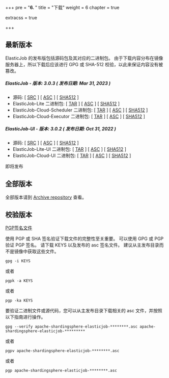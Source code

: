 +++
pre = "<b>6. </b>"
title = "下载"
weight = 6
chapter = true

extracss = true

+++

## 最新版本

ElasticJob 的发布版包括源码包及其对应的二进制包。
由于下载内容分布在镜像服务器上，所以下载后应该进行 GPG 或 SHA-512 校验，以此来保证内容没有被篡改。

##### ElasticJob - 版本: 3.0.3 ( 发布日期: Mar 31, 2023 )

- 源码: [ [SRC](https://www.apache.org/dyn/closer.lua/shardingsphere/elasticjob-3.0.3/apache-shardingsphere-elasticjob-3.0.3-src.zip) ] [ [ASC](https://downloads.apache.org/shardingsphere/elasticjob-3.0.3/apache-shardingsphere-elasticjob-3.0.3-src.zip.asc) ] [ [SHA512](https://downloads.apache.org/shardingsphere/elasticjob-3.0.3/apache-shardingsphere-elasticjob-3.0.3-src.zip.sha512) ]
- ElasticJob-Lite 二进制包: [ [TAR](https://www.apache.org/dyn/closer.lua/shardingsphere/elasticjob-3.0.3/apache-shardingsphere-elasticjob-3.0.3-lite-bin.tar.gz) ] [ [ASC](https://downloads.apache.org/shardingsphere/elasticjob-3.0.3/apache-shardingsphere-elasticjob-3.0.3-lite-bin.tar.gz.asc) ] [ [SHA512](https://downloads.apache.org/shardingsphere/elasticjob-3.0.3/apache-shardingsphere-elasticjob-3.0.3-lite-bin.tar.gz.sha512) ]
- ElasticJob-Cloud-Scheduler 二进制包: [ [TAR](https://www.apache.org/dyn/closer.lua/shardingsphere/elasticjob-3.0.3/apache-shardingsphere-elasticjob-3.0.3-cloud-scheduler-bin.tar.gz) ] [ [ASC](https://downloads.apache.org/shardingsphere/elasticjob-3.0.3/apache-shardingsphere-elasticjob-3.0.3-cloud-scheduler-bin.tar.gz.asc) ] [ [SHA512](https://downloads.apache.org/shardingsphere/elasticjob-3.0.3/apache-shardingsphere-elasticjob-3.0.3-cloud-scheduler-bin.tar.gz.sha512) ]
- ElasticJob-Cloud-Executor 二进制包: [ [TAR](https://www.apache.org/dyn/closer.lua/shardingsphere/elasticjob-3.0.3/apache-shardingsphere-elasticjob-3.0.3-cloud-executor-bin.tar.gz) ] [ [ASC](https://downloads.apache.org/shardingsphere/elasticjob-3.0.3/apache-shardingsphere-elasticjob-3.0.3-cloud-executor-bin.tar.gz.asc) ] [ [SHA512](https://downloads.apache.org/shardingsphere/elasticjob-3.0.3/apache-shardingsphere-elasticjob-3.0.3-cloud-executor-bin.tar.gz.sha512) ]

##### ElasticJob-UI - 版本: 3.0.2 ( 发布日期: Oct 31, 2022 )

- 源码: [ [SRC](https://www.apache.org/dyn/closer.lua/shardingsphere/elasticjob-ui-3.0.2/apache-shardingsphere-elasticjob-3.0.2-ui-src.zip) ] [ [ASC](https://downloads.apache.org/shardingsphere/elasticjob-ui-3.0.2/apache-shardingsphere-elasticjob-3.0.2-ui-src.zip.asc) ] [ [SHA512](https://downloads.apache.org/shardingsphere/elasticjob-ui-3.0.2/apache-shardingsphere-elasticjob-3.0.2-ui-src.zip.sha512) ]
- ElasticJob-Lite-UI 二进制包: [ [TAR](https://www.apache.org/dyn/closer.lua/shardingsphere/elasticjob-ui-3.0.2/apache-shardingsphere-elasticjob-3.0.2-lite-ui-bin.tar.gz) ] [ [ASC](https://downloads.apache.org/shardingsphere/elasticjob-ui-3.0.2/apache-shardingsphere-elasticjob-3.0.2-lite-ui-bin.tar.gz.asc) ] [ [SHA512](https://downloads.apache.org/shardingsphere/elasticjob-ui-3.0.2/apache-shardingsphere-elasticjob-3.0.2-lite-ui-bin.tar.gz.sha512) ]
- ElasticJob-Cloud-UI 二进制包: [ [TAR](https://www.apache.org/dyn/closer.lua/shardingsphere/elasticjob-ui-3.0.2/apache-shardingsphere-elasticjob-3.0.2-cloud-ui-bin.tar.gz) ] [ [ASC](https://downloads.apache.org/shardingsphere/elasticjob-ui-3.0.2/apache-shardingsphere-elasticjob-3.0.2-cloud-ui-bin.tar.gz.asc) ] [ [SHA512](https://downloads.apache.org/shardingsphere/elasticjob-ui-3.0.2/apache-shardingsphere-elasticjob-3.0.2-cloud-ui-bin.tar.gz.sha512) ]

即将发布

## 全部版本

全部版本请到 [Archive repository](https://archive.apache.org/dist/shardingsphere/) 查看。

## 校验版本

[PGP签名文件](https://downloads.apache.org/shardingsphere/KEYS)

使用 PGP 或 SHA 签名验证下载文件的完整性至关重要。
可以使用 GPG 或 PGP 验证 PGP 签名。
请下载 KEYS 以及发布的 asc 签名文件。
建议从主发布目录而不是镜像中获取这些文件。

```shell
gpg -i KEYS
```

或者

```shell
pgpk -a KEYS
```

或者

```shell
pgp -ka KEYS
```

要验证二进制文件或源代码，您可以从主发布目录下载相关的 asc 文件，并按照以下指南进行操作。

```shell
gpg --verify apache-shardingsphere-elasticjob-********.asc apache-shardingsphere-elasticjob-*********
```

或者

```shell
pgpv apache-shardingsphere-elasticjob-********.asc
```

或者

```shell
pgp apache-shardingsphere-elasticjob-********.asc
```
